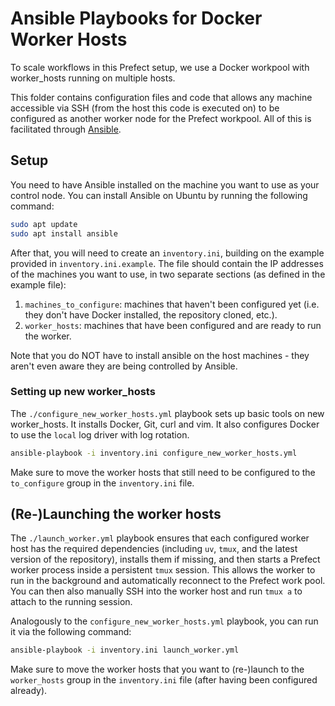 # Ansible Playbooks for Docker Worker Hosts
To scale workflows in this Prefect setup, we use a Docker workpool with worker_hosts running on multiple hosts.

This folder contains configuration files and code that allows any machine accessible via SSH (from the host this code is executed on) to be configured as another worker node for the Prefect workpool. All of this is facilitated through [Ansible](https://github.com/ansible/ansible).

## Setup

You need to have Ansible installed on the machine you want to use as your control node. You can install Ansible on Ubuntu by running the following command:

```bash
sudo apt update
sudo apt install ansible
```

After that, you will need to create an `inventory.ini`, building on the example provided in `inventory.ini.example`. The file should contain the IP addresses of the machines you want to use, in two separate sections (as defined in the example file):
1. `machines_to_configure`: machines that haven't been configured yet (i.e. they don't have Docker installed, the repository cloned, etc.).
2. `worker_hosts`: machines that have been configured and are ready to run the worker.

Note that you do NOT have to install ansible on the host machines - they aren't even aware they are being controlled by Ansible.

### Setting up new worker_hosts
The `./configure_new_worker_hosts.yml` playbook sets up basic tools on new worker_hosts. It installs Docker, Git, curl and vim. It also configures Docker to use the `local` log driver with log rotation.

```bash
ansible-playbook -i inventory.ini configure_new_worker_hosts.yml
```

Make sure to move the worker hosts that still need to be configured to the `to_configure` group in the `inventory.ini` file.

## (Re-)Launching the worker hosts
The `./launch_worker.yml` playbook ensures that each configured worker host has the required dependencies (including `uv`, `tmux`, and the latest version of the repository), installs them if missing, and then starts a Prefect worker process inside a persistent `tmux` session. This allows the worker to run in the background and automatically reconnect to the Prefect work pool. You can then also manually SSH into the worker host and run `tmux a` to attach to the running session.

Analogously to the `configure_new_worker_hosts.yml` playbook, you can run it via the following command:

```bash
ansible-playbook -i inventory.ini launch_worker.yml
```

Make sure to move the worker hosts that you want to (re-)launch to the `worker_hosts` group in the `inventory.ini` file (after having been configured already).